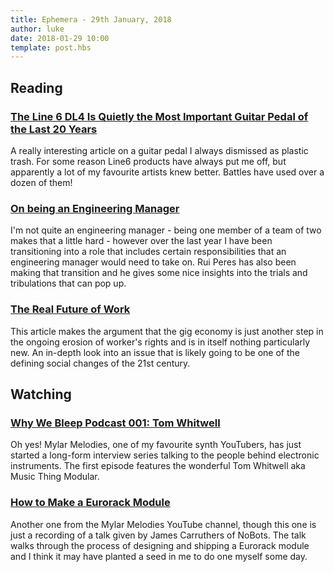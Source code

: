 ```yaml
---
title: Ephemera - 29th January, 2018
author: luke
date: 2018-01-29 10:00
template: post.hbs
---
```

## Reading

### [The Line 6 DL4 Is Quietly the Most Important Guitar Pedal of the Last 20 Years](https://pitchfork.com/thepitch/the-line-6-dl4-is-quietly-the-most-important-guitar-pedal-of-the-last-20-years/)

A really interesting article on a guitar pedal I always dismissed as plastic trash. For some reason Line6
products have always put me off, but apparently a lot of my favourite artists knew better. Battles have used over a dozen of them!

### [On being an Engineering Manager](http://codeplease.io/2018/01/15/on-being-an-engineering-manager/)

I'm not quite an engineering manager - being one member of a team of two makes that a little hard - however over the last year I have been transitioning into a role that includes certain responsibilities that an engineering manager would need to take on. Rui Peres has also been making that transition and he gives some nice insights into the trials and tribulations that can pop up.

### [The Real Future of Work](https://www.politico.com/magazine/story/2018/01/04/future-work-independent-contractors-alternative-work-arrangements-216212)

This article makes the argument that the gig economy is just another step in the ongoing erosion of 
worker's rights and is in itself nothing particularly new. An in-depth look into an issue that is 
likely going to be one of the defining social changes of the 21st century.

## Watching

### [Why We Bleep Podcast 001: Tom Whitwell](https://www.youtube.com/watch?v=N18ro8nxXI4)

Oh yes! Mylar Melodies, one of my favourite synth YouTubers, has just started a long-form 
interview series talking to the people behind electronic instruments. The first episode features the 
wonderful Tom Whitwell aka Music Thing Modular.

### [How to Make a Eurorack Module](https://www.youtube.com/watch?v=0fWPu4BjRM4&t=13s)

Another one from the Mylar Melodies YouTube channel, though this one is just a recording of a talk 
given by James Carruthers of NoBots. The talk walks through the process of designing and shipping a 
Eurorack module and I think it may have planted a seed in me to do one myself some day.